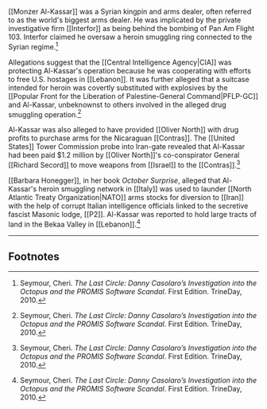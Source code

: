 [[Monzer Al-Kassar]] was a Syrian kingpin and arms dealer, often referred to as the world's biggest arms dealer. He was implicated by the private investigative firm [[Interfor]] as being behind the bombing of Pan Am Flight 103. Interfor claimed he oversaw a heroin smuggling ring connected to the Syrian regime.[^1]

Allegations suggest that the [[Central Intelligence Agency|CIA]] was protecting Al-Kassar's operation because he was cooperating with efforts to free U.S. hostages in [[Lebanon]]. It was further alleged that a suitcase intended for heroin was covertly substituted with explosives by the [[Popular Front for the Liberation of Palestine-General Command|PFLP-GC]] and Al-Kassar, unbeknownst to others involved in the alleged drug smuggling operation.[^1]

Al-Kassar was also alleged to have provided [[Oliver North]] with drug profits to purchase arms for the Nicaraguan [[Contras]]. The [[United States]] Tower Commission probe into Iran-gate revealed that Al-Kassar had been paid $1.2 million by [[Oliver North]]'s co-conspirator General [[Richard Secord]] to move weapons from [[Israel]] to the [[Contras]].[^1]

[[Barbara Honegger]], in her book *October Surprise*, alleged that Al-Kassar's heroin smuggling network in [[Italy]] was used to launder [[North Atlantic Treaty Organization|NATO]] arms stocks for diversion to [[Iran]] with the help of corrupt Italian intelligence officials linked to the secretive fascist Masonic lodge, [[P2]]. Al-Kassar was reported to hold large tracts of land in the Bekaa Valley in [[Lebanon]].[^1]

---
## Footnotes

[^1]: Seymour, Cheri. *The Last Circle: Danny Casolaro’s Investigation into the Octopus and the PROMIS Software Scandal*. First Edition. TrineDay, 2010.